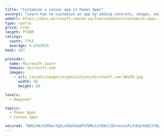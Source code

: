 ```yaml
---
title: "Customize a canvas app in Power Apps"
excerpt: "Learn how to customize an app by adding controls, images, and logic."
webUrl: https://docs.microsoft.com/en-us/learn/modules/customize-apps-in-powerapps/
type: course
price: Free
length: PT38M
ratings:
  count: 7753
  average: 4.6763835
heat: 167

provider:
  name: Microsoft Learn
  domain: microsoft.com
  images:
    - url: /assets/images/organizations/microsoft.com-50x50.jpg
      width: 50
      height: 50

levels:
  - Beginner

topics:
  - Power Apps
  - Canvas apps

secured: "NdUjXW/XZHSwcTgkLx6GehduWfVYDMu1iY88iC2Dv+ecnsPiJnEq+kb8CtTOp1vs/v9PzAT64aImADv0xMnQ9aFNPK9j8sOvGROlEJBxuRfMJXwJGIepfELkgR+PdLKWWdtu7JdJ8vY0p7WsGvRqGkzpOsHusHqqB7H0KVWQqB0W1W0hm66lJQY6q6EMSvndUYatmvfgof1x8AqSCCKlqd88HOHFewEzTlffQBgEhbJq8S775UCItLxDP4aytTAe1WTLh+iE6vapGVaUGVoBYhwy2DoefMTXKvRE8FLyE74PRzPQaCFATBy6f4cAm1+/DxJXKjLGo6NztuCwpoAWsGOmlOHUP1OaurDtrag9QgOExj8/+p/oiKN45Bj5rZouhLT+K9i6jUjKJG5FixXyTg==;PhnxxSZRQuI/K/lO/7CCSw=="
---
```


